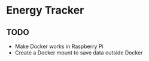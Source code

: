 # Energy Tracker

## TODO

- Make Docker works in Raspberry Pi
- Create a Docker mount to save data outside Docker
